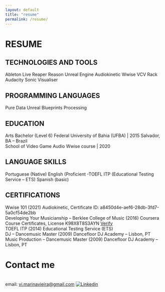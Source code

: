 ```yaml
---
layout: default
title: "resume"
permalink: /resume/
---
```


# RESUME

## TECHNOLOGIES AND TOOLS

Ableton Live
Reaper
Reason
Unreal Engine
Audiokinetic Wwise
VCV Rack
Audacity
Sonic Visualiser


## PROGRAMMING LANGUAGES
Pure Data
Unreal Blueprints
Processing

## EDUCATION  

Arts Bachelor (Level 6)
Federal University of Bahia (UFBA) | 2015
Salvador, BA – Brazil
<br />School of Video Game Audio
Wwise course | 2020


## LANGUAGE SKILLS  

Portuguese (Native)
English (Proficient -TOEFL ITP (Educational Testing Service – ETS)
Spanish (basic)

## CERTIFICATIONS

Wwise 101 (2021)
Audiokinetic, Certificate ID: a8450d4e-aef6-28db-3fd7-5a0cf54de2bb
<br />Developing Your Musicianship – Berklee College of Music (2016)
Coursera Course Certificates, License K98X8T8S3AYN
[Verify](https://www.coursera.org/account/accomplishments/verify/K98X8T8S3AYN)
<br />TOEFL ITP (2014)
Educational Testing Service (ETS)
<br />DJ – Dancemusic Master (2009)
Dancefloor DJ Academy – Lisbon, PT
<br />Music Production – Dancemusic Master (2009)
Dancefloor DJ Academy – Lisbon, PT

# Contact me 
<br />email: vi.marinavieira@gmail.com
[![Linkedin](https://user-images.githubusercontent.com/64982634/145245132-5b913963-6a02-447a-a3c9-dea56bdfc369.png)][1]

[1]: https://www.linkedin.com/in/marina-vieira-audio/ 
 

